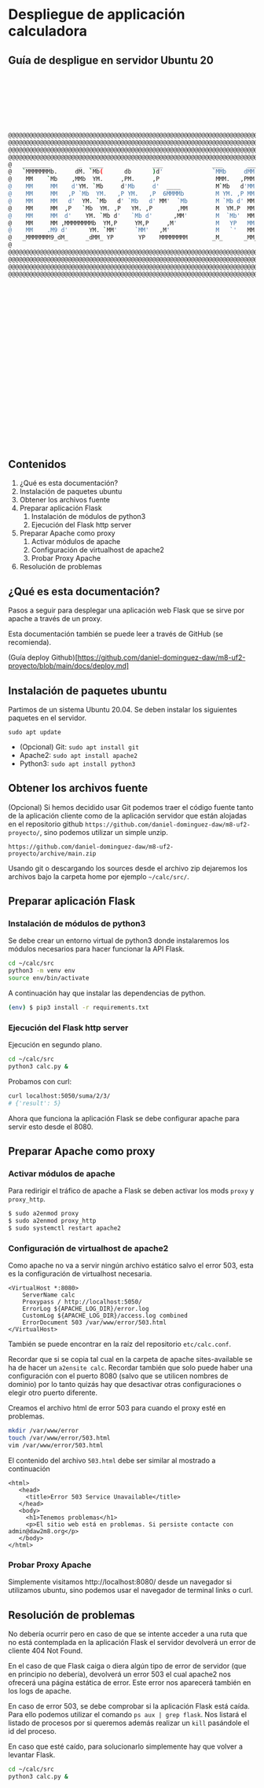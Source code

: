 # Despliegue de applicación calculadora
## Guía de despligue en servidor Ubuntu 20

<br/>
<br/>
<br/>
<br/>
<br/>
<br/>

```bash
@@@@@@@@@@@@@@@@@@@@@@@@@@@@@@@@@@@@@@@@@@@@@@@@@@@@@@@@@@@@@@@@@@@@@@@@@@@@@@@@@@@
@@@@@@@@@@@@@@@@@@@@@@@@@@@@@@@@@@@@@@@@@@@@@@@@@@@@@@@@@@@@@@@@@@@@@@@@@@@@@@@@@@@
@@@@@@@@@@@@@@@@@@@@@@@@@@@@@@@@@@@@@@@@@@@@@@@@@@@@@@@@@@@@@@@@@@@@@@@@@@@@@@@@@@@
@@@@@@@@@@@@@@@@@@@@@@@@@@@@@@@@@@@@@@@@@@@@@@@@@@@@@@@@@@@@@@@@@@@@@@@@@@@@@@@@@@@
@   ________        _  ____              ___              ___       ___  ____     @
@   `MMMMMMMb.     dM. `Mb(      db      )d'              `MMb     dMM' 6MMMMb    @
@    MM    `Mb    ,MMb  YM.     ,PM.     ,P                MMM.   ,PMM 6M'  `Mb   @
@    MM     MM    d'YM. `Mb     d'Mb     d'  ____          M`Mb   d'MM MM    M9   @
@    MM     MM   ,P `Mb  YM.   ,P YM.   ,P  6MMMMb         M YM. ,P MM YM.  ,9    @
@    MM     MM   d'  YM. `Mb   d' `Mb   d' MM'  `Mb        M `Mb d' MM  YMMMMb    @
@    MM     MM  ,P   `Mb  YM. ,P   YM. ,P       ,MM        M  YM.P  MM  6'  `Mb   @
@    MM     MM  d'    YM. `Mb d'   `Mb d'      ,MM'        M  `Mb'  MM 6M    MM   @
@    MM     MM ,MMMMMMMMb  YM,P     YM,P     ,M'           M   YP   MM MM    MM   @
@    MM    .M9 d'      YM. `MM'     `MM'   ,M'             M   `'   MM YM.  ,M9   @
@   _MMMMMMM9_dM_     _dMM_ YP       YP    MMMMMMMM       _M_      _MM_ YMMMM9    @
@                                                                                 @
@@@@@@@@@@@@@@@@@@@@@@@@@@@@@@@@@@@@@@@@@@@@@@@@@@@@@@@@@@@@@@@@@@@@@@@@@@@@@@@@@@@
@@@@@@@@@@@@@@@@@@@@@@@@@@@@@@@@@@@@@@@@@@@@@@@@@@@@@@@@@@@@@@@@@@@@@@@@@@@@@@@@@@@
@@@@@@@@@@@@@@@@@@@@@@@@@@@@@@@@@@@@@@@@@@@@@@@@@@@@@@@@@@@@@@@@@@@@@@@@@@@@@@@@@@@
@@@@@@@@@@@@@@@@@@@@@@@@@@@@@@@@@@@@@@@@@@@@@@@@@@@@@@@@@@@@@@@@@@@@@@@@@@@@@@@@@@@
```
   
<br/>
<br/>
<br/>
<br/>
<br/>
<br/>
<br/>
<br/>
<br/>
<br/>
<br/>
<br/>
<br/>
<br/>
<br/>
<br/>
<br/>
<br/>
<br/>

## Contenidos

1. ¿Qué es esta documentación?
2. Instalación de paquetes ubuntu
3. Obtener los archivos fuente
4. Preparar aplicación Flask
    1. Instalación de módulos de python3
    2. Ejecución del Flask http server
5. Preparar Apache como proxy
    1. Activar módulos de apache
    2. Configuración de virtualhost de apache2
    3. Probar Proxy Apache
6. Resolución de problemas

## ¿Qué es esta documentación?

Pasos a seguir para desplegar una aplicación web Flask que se sirve por apache a través de un proxy.

Esta documentación también se puede leer a través de GitHub (se recomienda).

(Guía deploy Github)[https://github.com/daniel-dominguez-daw/m8-uf2-proyecto/blob/main/docs/deploy.md]

## Instalación de paquetes ubuntu

Partimos de un sistema Ubuntu 20.04. Se deben instalar los siguientes paquetes en el servidor.

`sudo apt update`

- (Opcional) Git: `sudo apt install git`
- Apache2: `sudo apt install apache2`
- Python3: `sudo apt install python3`


## Obtener los archivos fuente

(Opcional) Si hemos decidido usar Git podemos traer el código fuente tanto de la aplicación cliente como de la aplicación servidor que están alojadas en el repositorio github `https://github.com/daniel-dominguez-daw/m8-uf2-proyecto/`, sino podemos utilizar un simple unzip.

`https://github.com/daniel-dominguez-daw/m8-uf2-proyecto/archive/main.zip`

Usando git o descargando los sources desde el archivo zip dejaremos los archivos bajo la carpeta home por ejemplo `~/calc/src/`.

## Preparar aplicación Flask

### Instalación de módulos de python3

Se debe crear un entorno virtual de python3 donde instalaremos los módulos necesarios para hacer funcionar la API Flask.

```bash
cd ~/calc/src
python3 -m venv env
source env/bin/activate
```

A continuación hay que instalar las dependencias de python.

```bash
(env) $ pip3 install -r requirements.txt
```

### Ejecución del Flask http server

Ejecución en segundo plano.

```bash
cd ~/calc/src
python3 calc.py &
```

Probamos con curl:

```bash
curl localhost:5050/suma/2/3/
# {'result': 5}
```

Ahora que funciona la aplicación Flask se debe configurar apache para servir esto desde el 8080.

## Preparar Apache como proxy

### Activar módulos de apache

Para redirigir el tráfico de apache a Flask se deben activar los mods `proxy` y `proxy_http`.

```bash
$ sudo a2enmod proxy
$ sudo a2enmod proxy_http
$ sudo systemctl restart apache2
```

### Configuración de virtualhost de apache2

Como apache no va a servir ningún archivo estático salvo el error 503, esta es la configuración de virtualhost necesaria.

```
<VirtualHost *:8080>
    ServerName calc
    Proxypass / http://localhost:5050/
    ErrorLog ${APACHE_LOG_DIR}/error.log
    CustomLog ${APACHE_LOG_DIR}/access.log combined
    ErrorDocument 503 /var/www/error/503.html
</VirtualHost>
```

También se puede encontrar en la raíz del repositorio `etc/calc.conf`.

Recordar que si se copia tal cual en la carpeta de apache sites-available se ha de hacer un `a2ensite calc`. Recordar también que solo puede haber una configuración con el puerto 8080 (salvo que se utilicen nombres de dominio) por lo tanto quizás hay que desactivar otras configuraciones o elegir otro puerto diferente.

Creamos el archivo html de error 503 para cuando el proxy esté en problemas.

```bash
mkdir /var/www/error
touch /var/www/error/503.html
vim /var/www/error/503.html
```

El contenido del archivo `503.html` debe ser similar al mostrado a continuación

```
<html>
   <head>
     <title>Error 503 Service Unavailable</title>
   </head>
   <body>
     <h1>Tenemos problemas</h1>
     <p>El sitio web está en problemas. Si persiste contacte con admin@daw2m8.org</p>
   </body>
</html>
```

### Probar Proxy Apache

Simplemente visitamos http://localhost:8080/ desde un navegador si utilizamos ubuntu, sino podemos usar el navegador de terminal links o curl.

## Resolución de problemas

No debería ocurrir pero en caso de que se intente acceder a una ruta que no está contemplada en la aplicación Flask el servidor devolverá un error de cliente 404 Not Found.

En el caso de que Flask caiga o diera algún tipo de error de servidor (que en principio no debería), devolverá un error 503 el cual apache2 nos ofrecerá una página estática de error. Este error nos aparecerá también en los logs de apache.

En caso de error 503, se debe comprobar si la aplicación Flask está caída. Para ello podemos utilizar el comando `ps aux | grep flask`. Nos listará el listado de procesos por si queremos además realizar un `kill` pasándole el id del proceso.

En caso que esté caído, para solucionarlo simplemente hay que volver a levantar Flask.

```bash
cd ~/calc/src
python3 calc.py &
```
